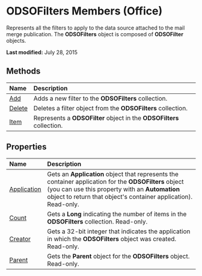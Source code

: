 
# ODSOFilters Members (Office)
Represents all the filters to apply to the data source attached to the mail merge publication. The  **ODSOFilters** object is composed of **ODSOFilter** objects.

 **Last modified:** July 28, 2015


## Methods



|**Name**|**Description**|
|:-----|:-----|
| [Add](ced18180-09bf-7663-66d5-7543ac7f6b84.md)|Adds a new filter to the  **ODSOFilters** collection.|
| [Delete](0c2e8b91-e14d-1303-2239-986162ff038b.md)|Deletes a filter object from the  **ODSOFilters** collection.|
| [Item](eff21bc3-dc55-82a4-d405-2d4842c8bfa0.md)|Represents a  **ODSOFilter** object in the **ODSOFilters** collection.|

## Properties



|**Name**|**Description**|
|:-----|:-----|
| [Application](942b52ed-cb45-6ad0-55a0-4313a4aa9d66.md)|Gets an  **Application** object that represents the container application for the **ODSOFilters** object (you can use this property with an **Automation** object to return that object's container application). Read-only.|
| [Count](2612b227-07e4-2be7-a6e1-a67f6d560af0.md)|Gets a  **Long** indicating the number of items in the **ODSOFilters** collection. Read-only.|
| [Creator](07ee6436-3e4c-2d4d-46c4-4c0ac63814b5.md)|Gets a 32-bit integer that indicates the application in which the  **ODSOFilters** object was created. Read-only.|
| [Parent](4c8c3182-be2c-7bfc-f1ac-d3547d4938a0.md)|Gets the  **Parent** object for the **ODSOFilters** object. Read-only.|
